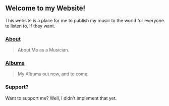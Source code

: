 ## Welcome to my Website!

This website is a place for me to publish my music to the world for everyone to listen to, if they want.

### [About](about.md)
> About Me as a Musician.
> 

### [Albums](albums.md)
> My Albums out now, and to come.
> 

### Support?

Want to support me? Well, I didn't implement that yet.
